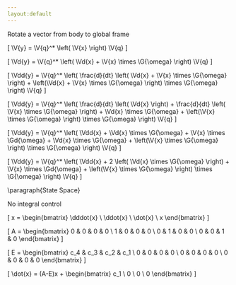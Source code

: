 ```yaml
---
layout:default
---
```


Rotate a vector from body to global frame

\[
\V{y} = \V{q}^* \left( \V{x} \right) \V{q}
\]

\[
\Vd{y} = \V{q}^* \left( \Vd{x} + \V{x} \times \G{\omega} \right) \V{q}
\]

\[
\Vdd{y} = \V{q}^* \left( \frac{d}{dt} \left( \Vd{x} + \V{x} \times \G{\omega} \right) + \left(\Vd{x} + \V{x} \times \G{\omega} \right) \times \G{\omega} \right) \V{q}
\]

\[
\Vdd{y} = \V{q}^* \left(
\frac{d}{dt} \left( \Vd{x} \right) +
\frac{d}{dt} \left( \V{x} \times \G{\omega} \right) +
\Vd{x} \times \G{\omega} +
\left(\V{x} \times \G{\omega} \right) \times \G{\omega}
\right) \V{q}
\]

\[
\Vdd{y} = \V{q}^* \left(
\Vdd{x} +
\Vd{x} \times \G{\omega} +
\V{x} \times \Gd{\omega} +
\Vd{x} \times \G{\omega} +
\left(\V{x} \times \G{\omega} \right) \times \G{\omega}
\right) \V{q}
\]

\[
\Vdd{y} = \V{q}^* \left(
\Vdd{x} +
2 \left( \Vd{x} \times \G{\omega} \right) +
\V{x} \times \Gd{\omega} +
\left(\V{x} \times \G{\omega} \right) \times \G{\omega}
\right) \V{q}
\]

\paragraph{State Space}

No integral control

\[
x =
\begin{bmatrix}
\dddot{x} \\
\ddot{x} \\
\dot{x} \\
x
\end{bmatrix}
\]

\[
A =
\begin{bmatrix}
0 & 0 & 0 & 0 \\
1 & 0 & 0 & 0 \\
0 & 1 & 0 & 0 \\
0 & 0 & 1 & 0
\end{bmatrix}
\]

\[
E =
\begin{bmatrix}
c_4 & c_3 & c_2 & c_1 \\
0 & 0 & 0 & 0 \\
0 & 0 & 0 & 0 \\
0 & 0 & 0 & 0
\end{bmatrix}
\]

\[
\dot{x} = (A-E)x +
\begin{bmatrix}
c_1 \\
0 \\
0 \\
0
\end{bmatrix}
\]





